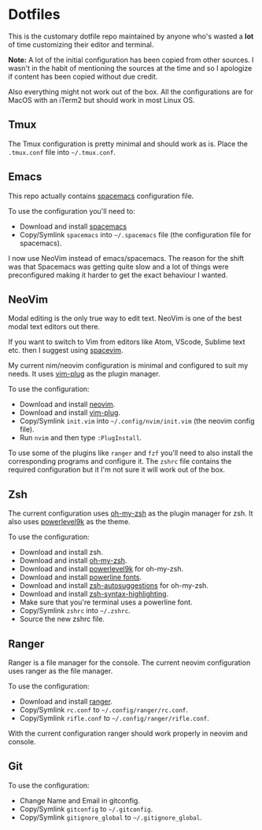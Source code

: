 # Dotfiles

This is the customary dotfile repo maintained by anyone who's wasted a
**lot** of time customizing their editor and terminal.

**Note:** A lot of the initial configuration has been copied from other sources.
I wasn't in the habit of mentioning the sources at the time and so I apologize
if content has been copied without due credit.

Also everything might not work out of the box. All the configurations are
for MacOS with an iTerm2 but should work in most Linux OS.

## Tmux

The Tmux configuration is pretty minimal and should work as is.
Place the `.tmux.conf` file into `~/.tmux.conf`.

## Emacs

This repo actually contains [spacemacs](http://spacemacs.org/) configuration
file.

To use the configuration you'll need to:

- Download and install [spacemacs](http://spacemacs.org/)
- Copy/Symlink `spacemacs` into `~/.spacemacs` file (the configuration file
for spacemacs).

I now use NeoVim instead of emacs/spacemacs. The reason for the shift was that
Spacemacs was getting quite slow and a lot of things were preconfigured making
it harder to get the exact behaviour I wanted.

## NeoVim

Modal editing is the only true way to edit text. NeoVim is one of the best
modal text editors out there.

If you want to switch to Vim from editors like Atom, VScode, Sublime text etc.
then I suggest using [spacevim](https://spacevim.org/).

My current nim/neovim configuration is minimal and configured to suit my needs.
It uses [vim-plug](https://github.com/junegunn/vim-plug) as the plugin manager.

To use the configuration:

- Download and install [neovim](https://neovim.io/).
- Download and install [vim-plug](https://github.com/junegunn/vim-plug).
- Copy/Symlink `init.vim` into `~/.config/nvim/init.vim` (the neovim config file).
- Run `nvim` and then type `:PlugInstall`.

To use some of the plugins like `ranger` and `fzf` you'll need to also install
the corresponding programs and configure it. The `zshrc` file contains the
required configuration but it I'm not sure it will work out of the box.

## Zsh

The current configuration uses [oh-my-zsh](https://ohmyz.sh/) as the plugin
manager for zsh. It also uses [powerlevel9k](https://github.com/bhilburn/powerlevel9k)
as the theme.

To use the configuration:

- Download and install zsh.
- Download and install [oh-my-zsh](https://ohmyz.sh/).
- Download and install [powerlevel9k](https://github.com/bhilburn/powerlevel9k/wiki/Install-Instructions#step-1-install-powerlevel9k)
for oh-my-zsh.
- Download and install [powerline fonts](https://github.com/bhilburn/powerlevel9k/wiki/Install-Instructions#step-2-install-a-powerline-font).
- Download and install [zsh-autosuggestions](https://github.com/zsh-users/zsh-autosuggestions) for oh-my-zsh.
- Download and install [zsh-syntax-highlighting](https://github.com/zsh-users/zsh-syntax-highlighting).
- Make sure that you're terminal uses a powerline font.
- Copy/Symlink `zshrc` into `~/.zshrc`.
- Source the new zshrc file.

## Ranger

Ranger is a file manager for the console. The current neovim
configuration uses ranger as the file manager.

To use the configuration:

- Download and install [ranger](https://ranger.github.io/ranger-stable.tar.gz).
- Copy/Symlink `rc.conf` to `~/.config/ranger/rc.conf`.
- Copy/Symlink `rifle.conf` to `~/.config/ranger/rifle.conf`.

With the current configuration ranger should work properly in neovim and
console.

## Git

To use the configuration:

- Change Name and Email in gitconfig.
- Copy/Symlink `gitconfig` to `~/.gitconfig`.
- Copy/Symlink `gitignore_global` to `~/.gitignore_global`.
